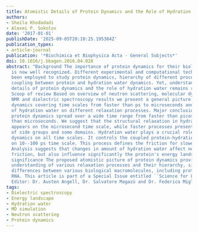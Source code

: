 ```yaml
---
title: Atomistic Details of Protein Dynamics and the Role of Hydration Water
authors:
- Sheila Khodadadi
- Alexei P. Sokolov
date: '2017-01-01'
publishDate: '2025-09-05T20:10:25.195384Z'
publication_types:
- article-journal
publication: '*Biochimica et Biophysica Acta - General Subjects*'
doi: 10.1016/j.bbagen.2016.04.028
abstract: "Background The importance of protein dynamics for their biological activity
  is now well recognized. Different experimental and computational techniques have
  been employed to study protein dynamics, hierarchy of different processes and the
  coupling between protein and hydration water dynamics. Yet, understanding the atomistic
  details of protein dynamics and the role of hydration water remains rather limited.
  Scoop of review Based on overview of neutron scattering, molecular dynamic simulations,
  NMR and dielectric spectroscopy results we present a general picture of protein
  dynamics covering time scales from faster than ps to microseconds and the influence
  of hydration water on different relaxation processes. Major conclusions Internal
  protein dynamics spread over a wide time range from faster than picosecond to longer
  than microseconds. We suggest that the structural relaxation in hydrated proteins
  appears on the microsecond time scale, while faster processes present mostly motion
  of side groups and some domains. Hydration water plays a crucial role in protein
  dynamics on all time scales. It controls the coupled protein-hydration water relaxation
  on 10--100 ps time scale. This process defines the friction for slower protein dynamics.
  Analysis suggests that changes in amount of hydration water affect not only general
  friction, but also influence significantly the protein's energy landscape. General
  significance The proposed atomistic picture of protein dynamics provides deeper
  understanding of various relaxation processes and their hierarchy, similarity and
  differences between various biological macromolecules, including proteins, DNA and
  RNA. This article is part of a Special Issue entitled ``Science for Life'' Guest
  Editor: Dr. Austen Angell, Dr. Salvatore Magazù and Dr. Federica Migliardo''."
tags:
- Dielectric spectroscopy
- Energy landscape
- Hydration water
- MD simulation
- Neutron scattering
- Protein dynamics
---
```

